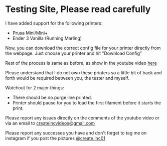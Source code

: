 <h1> Testing Site, Please read carefully </h1>

I have added support for the following printers:

- Prusa Mini/Mini+
- Ender 3 Vanilla (Running Marling)

Now, you can download the correct config file for your printer directly from the webpage. Just choose your printer and hit "Download Config"

Rest of the process is same as before, as show in the youtube video [here](https://www.youtube.com/watch?v=UsSpqXZ8SoI)

Please understand that I do not own these printers so a little bit of back and forth would be required between you, the tester and myself.

Watchout for 2 major things:

- There should be no purge line printed.
- Printer should pause for you to load the first filament before it starts the print.

Please report any issues directly on the comments of the youtube video or via an email to createincvideos@gmail.com

Please report any successes you have and don't forget to tag me on instagram if you post the pictures [@create.inc01](https://www.instagram.com/create.inc01/)
